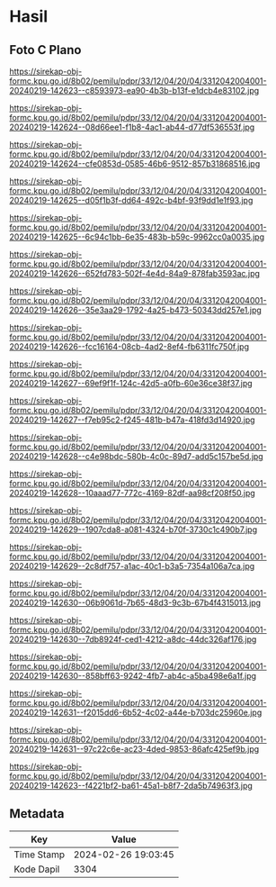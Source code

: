 # Hasil

## Foto C Plano

https://sirekap-obj-formc.kpu.go.id/8b02/pemilu/pdpr/33/12/04/20/04/3312042004001-20240219-142623--c8593973-ea90-4b3b-b13f-e1dcb4e83102.jpg

https://sirekap-obj-formc.kpu.go.id/8b02/pemilu/pdpr/33/12/04/20/04/3312042004001-20240219-142624--08d66ee1-f1b8-4ac1-ab44-d77df536553f.jpg

https://sirekap-obj-formc.kpu.go.id/8b02/pemilu/pdpr/33/12/04/20/04/3312042004001-20240219-142624--cfe0853d-0585-46b6-9512-857b31868516.jpg

https://sirekap-obj-formc.kpu.go.id/8b02/pemilu/pdpr/33/12/04/20/04/3312042004001-20240219-142625--d05f1b3f-dd64-492c-b4bf-93f9dd1e1f93.jpg

https://sirekap-obj-formc.kpu.go.id/8b02/pemilu/pdpr/33/12/04/20/04/3312042004001-20240219-142625--6c94c1bb-6e35-483b-b59c-9962cc0a0035.jpg

https://sirekap-obj-formc.kpu.go.id/8b02/pemilu/pdpr/33/12/04/20/04/3312042004001-20240219-142626--652fd783-502f-4e4d-84a9-878fab3593ac.jpg

https://sirekap-obj-formc.kpu.go.id/8b02/pemilu/pdpr/33/12/04/20/04/3312042004001-20240219-142626--35e3aa29-1792-4a25-b473-50343dd257e1.jpg

https://sirekap-obj-formc.kpu.go.id/8b02/pemilu/pdpr/33/12/04/20/04/3312042004001-20240219-142626--fcc16164-08cb-4ad2-8ef4-fb6311fc750f.jpg

https://sirekap-obj-formc.kpu.go.id/8b02/pemilu/pdpr/33/12/04/20/04/3312042004001-20240219-142627--69ef9f1f-124c-42d5-a0fb-60e36ce38f37.jpg

https://sirekap-obj-formc.kpu.go.id/8b02/pemilu/pdpr/33/12/04/20/04/3312042004001-20240219-142627--f7eb95c2-f245-481b-b47a-418fd3d14920.jpg

https://sirekap-obj-formc.kpu.go.id/8b02/pemilu/pdpr/33/12/04/20/04/3312042004001-20240219-142628--c4e98bdc-580b-4c0c-89d7-add5c157be5d.jpg

https://sirekap-obj-formc.kpu.go.id/8b02/pemilu/pdpr/33/12/04/20/04/3312042004001-20240219-142628--10aaad77-772c-4169-82df-aa98cf208f50.jpg

https://sirekap-obj-formc.kpu.go.id/8b02/pemilu/pdpr/33/12/04/20/04/3312042004001-20240219-142629--1907cda8-a081-4324-b70f-3730c1c490b7.jpg

https://sirekap-obj-formc.kpu.go.id/8b02/pemilu/pdpr/33/12/04/20/04/3312042004001-20240219-142629--2c8df757-a1ac-40c1-b3a5-7354a106a7ca.jpg

https://sirekap-obj-formc.kpu.go.id/8b02/pemilu/pdpr/33/12/04/20/04/3312042004001-20240219-142630--06b9061d-7b65-48d3-9c3b-67b4f4315013.jpg

https://sirekap-obj-formc.kpu.go.id/8b02/pemilu/pdpr/33/12/04/20/04/3312042004001-20240219-142630--7db8924f-ced1-4212-a8dc-44dc326af176.jpg

https://sirekap-obj-formc.kpu.go.id/8b02/pemilu/pdpr/33/12/04/20/04/3312042004001-20240219-142630--858bff63-9242-4fb7-ab4c-a5ba498e6a1f.jpg

https://sirekap-obj-formc.kpu.go.id/8b02/pemilu/pdpr/33/12/04/20/04/3312042004001-20240219-142631--f2015dd6-6b52-4c02-a44e-b703dc25960e.jpg

https://sirekap-obj-formc.kpu.go.id/8b02/pemilu/pdpr/33/12/04/20/04/3312042004001-20240219-142631--97c22c6e-ac23-4ded-9853-86afc425ef9b.jpg

https://sirekap-obj-formc.kpu.go.id/8b02/pemilu/pdpr/33/12/04/20/04/3312042004001-20240219-142623--f4221bf2-ba61-45a1-b8f7-2da5b74963f3.jpg


## Metadata

| Key        | Value               |
| ---------- | ------------------- |
| Time Stamp | 2024-02-26 19:03:45 |
| Kode Dapil | 3304                |



